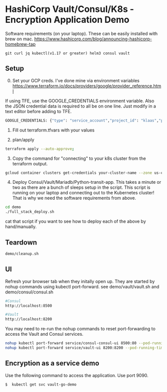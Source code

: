 # HashiCorp Vault/Consul/K8s - Encryption Application Demo
Software requirements (on your laptop). These can be easily installed with brew on mac. https://www.hashicorp.com/blog/announcing-hashicorp-homebrew-tap

```git curl jq kubectl(v1.17 or greater) helm3 consul vault```

## Setup
0. Set your GCP creds. I've done mine via environment variables
https://www.terraform.io/docs/providers/google/provider_reference.html

If using TFE, use the GOOGLE_CREDENTIALS environment variable. Also the JSON credential data is required to all be on one line. Just modify in a text editor before adding to TFE.
```bash
GOOGLE_CREDENTIALS: {"type": "service_account","project_id": "klaas","private_key_id":.......... 
````
1. Fill out terraform.tfvars with your values

2. plan/apply
```bash
terraform apply --auto-approve;
```

3. Copy the command for  "connecting" to your k8s cluster from the terraform output.
```bash
gcloud container clusters get-credentials your-cluster-name --zone us-central1-c --project your-project
```

4. Deploy Consul/Vault/Mariadb/Python-transit-app. This takes a minute or two as there are a bunch of sleeps setup in the script. This script is running on your laptop and connecting out to the Kubernetes cluster! That is why we need the software requirements from above. 
```bash
cd demo
./full_stack_deploy.sh
```
cat that script if you want to see how to deploy each of the above by hand/manually.


## Teardown
```bash
demo/cleanup.sh
```

## UI
Refresh your browser tab when they initally open up. They are started by nohup commands using kubectl port-forward. see demo/vault/vault.sh and demo/consul/consul.sh

```bash
#Consul
http://localhost:8500

#Vault
http://localhost:8200
```

You may need to re-run the nohup commands to reset port-forwarding to access the Vault and Consul services.

```bash
nohup kubectl port-forward service/consul-consul-ui 8500:80 --pod-running-timeout=10m &
nohup kubectl port-forward service/vault-ui 8200:8200 --pod-running-timeout=10m &

```

## Encryption as a service demo
Use the following command to access the application. Use port 9090.
```bash
$  kubectl get svc vault-go-demo
```
